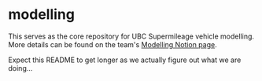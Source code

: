 # modelling
This serves as the core repository for UBC Supermileage vehicle modelling. More details can be found on the team's [Modelling Notion page](https://www.notion.so/Modelling-4147440d69c74d709f0e515cffd313c6).

Expect this README to get longer as we actually figure out what we are doing...



